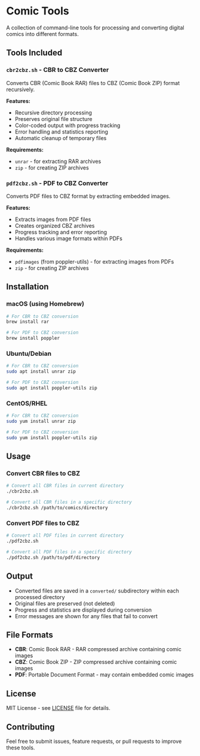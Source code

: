 # Comic Tools

A collection of command-line tools for processing and converting digital comics into different formats.

## Tools Included

### `cbr2cbz.sh` - CBR to CBZ Converter
Converts CBR (Comic Book RAR) files to CBZ (Comic Book ZIP) format recursively.

**Features:**
- Recursive directory processing
- Preserves original file structure
- Color-coded output with progress tracking
- Error handling and statistics reporting
- Automatic cleanup of temporary files

**Requirements:**
- `unrar` - for extracting RAR archives
- `zip` - for creating ZIP archives

### `pdf2cbz.sh` - PDF to CBZ Converter
Converts PDF files to CBZ format by extracting embedded images.

**Features:**
- Extracts images from PDF files
- Creates organized CBZ archives
- Progress tracking and error reporting
- Handles various image formats within PDFs

**Requirements:**
- `pdfimages` (from poppler-utils) - for extracting images from PDFs
- `zip` - for creating ZIP archives

## Installation

### macOS (using Homebrew)
```bash
# For CBR to CBZ conversion
brew install rar

# For PDF to CBZ conversion
brew install poppler
```

### Ubuntu/Debian
```bash
# For CBR to CBZ conversion
sudo apt install unrar zip

# For PDF to CBZ conversion
sudo apt install poppler-utils zip
```

### CentOS/RHEL
```bash
# For CBR to CBZ conversion
sudo yum install unrar zip

# For PDF to CBZ conversion
sudo yum install poppler-utils zip
```

## Usage

### Convert CBR files to CBZ
```bash
# Convert all CBR files in current directory
./cbr2cbz.sh

# Convert all CBR files in a specific directory
./cbr2cbz.sh /path/to/comics/directory
```

### Convert PDF files to CBZ
```bash
# Convert all PDF files in current directory
./pdf2cbz.sh

# Convert all PDF files in a specific directory
./pdf2cbz.sh /path/to/pdf/directory
```

## Output

- Converted files are saved in a `converted/` subdirectory within each processed directory
- Original files are preserved (not deleted)
- Progress and statistics are displayed during conversion
- Error messages are shown for any files that fail to convert

## File Formats

- **CBR**: Comic Book RAR - RAR compressed archive containing comic images
- **CBZ**: Comic Book ZIP - ZIP compressed archive containing comic images
- **PDF**: Portable Document Format - may contain embedded comic images

## License

MIT License - see [LICENSE](LICENSE) file for details.

## Contributing

Feel free to submit issues, feature requests, or pull requests to improve these tools.
